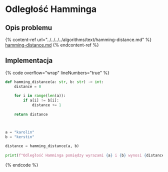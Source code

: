 # Odległość Hamminga

## Opis problemu

{% content-ref url="../../../../algorithms/text/hamming-distance.md" %}
[hamming-distance.md](../../../../algorithms/text/hamming-distance.md)
{% endcontent-ref %}

## Implementacja

{% code overflow="wrap" lineNumbers="true" %}
```python
def hamming_distance(a: str, b: str) -> int:
    distance = 0
    
    for i in range(len(a)):
        if a[i] != b[i]:
            distance += 1
            
    return distance



a = "karolin"
b = "kerstin"
    
distance = hamming_distance(a, b)
    
print(f"Odległość Hamminga pomiędzy wyrazami {a} i {b} wynosi {distance}")
```
{% endcode %}
